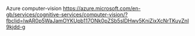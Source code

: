 
Azure computer-vision https://azure.microsoft.com/en-gb/services/cognitive-services/computer-vision/?fbclid=IwAR0p5WaJamOYKUpb117ONk0pZSb5slDHwv5KniZixXcNrTKuyZnI9kjdd-g

